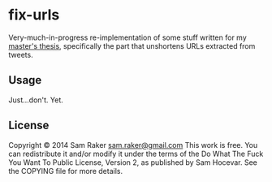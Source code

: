 # fix-urls

Very-much-in-progress re-implementation of some stuff written for my
[master's thesis](https://github.com/swizzard/tweet_stuff), specifically the
part that unshortens URLs extracted from tweets.

## Usage

Just...don't. Yet.

## License

Copyright © 2014 Sam Raker <sam.raker@gmail.com>
This work is free. You can redistribute it and/or modify it under the
terms of the Do What The Fuck You Want To Public License, Version 2,
as published by Sam Hocevar. See the COPYING file for more details.
